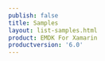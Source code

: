 ```yaml
---
publish: false
title: Samples
layout: list-samples.html
product: EMDK For Xamarin
productversion: '6.0'
---
```



















